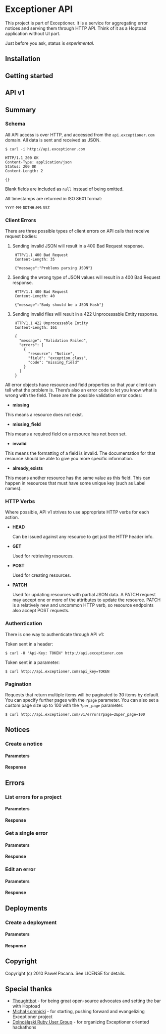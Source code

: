 Exceptioner API
===============

This project is part of Exceptioner. It is a service for aggregating error notices and serving them through HTTP API. Think of it as a Hoptoad application without UI part.

Just before you ask, status is *experimental*.

Installation
------------

Getting started
---------------

API v1
------

## Summary

### Schema

All API access is over HTTP, and accessed from the ``api.exceptioner.com`` domain. All data is sent and received as JSON.

    $ curl -i http://api.exceptioner.com

    HTTP/1.1 200 OK
    Content-Type: application/json
    Status: 200 OK
    Content-Length: 2

    {}

Blank fields are included as ``null`` instead of being omitted.

All timestamps are returned in ISO 8601 format:

    YYYY-MM-DDTHH:MM:SSZ

### Client Errors

There are three possible types of client errors on API calls that receive request bodies:

1. Sending invalid JSON will result in a 400 Bad Request response.

        HTTP/1.1 400 Bad Request
        Content-Length: 35

        {"message":"Problems parsing JSON"}

2. Sending the wrong type of JSON values will result in a 400 Bad Request response.

        HTTP/1.1 400 Bad Request
        Content-Length: 40

        {"message":"Body should be a JSON Hash"}

3. Sending invalid files will result in a 422 Unprocessable Entity response.

        HTTP/1.1 422 Unprocessable Entity
        Content-Length: 161

        {
          "message": "Validation Failed",
          "errors": [
            {
              "resource": "Notice",
              "field": "exception_class",
              "code": "missing_field"
            }
          ]
        }

All error objects have resource and field properties so that your client can tell what the problem is. There’s also an error code to let you know what is wrong with the field. These are the possible validation error codes:

- **missing**

This means a resource does not exist.

- **missing_field**

This means a required field on a resource has not been set.

- **invalid**

This means the formatting of a field is invalid. The documentation for that resource should be able to give you more specific information.

- **already_exists**

This means another resource has the same value as this field. This can happen in resources that must have some unique key (such as Label names).

### HTTP Verbs

Where possible, API v1 strives to use appropriate HTTP verbs for each action.

- **HEAD**

  Can be issued against any resource to get just the HTTP header info.

- **GET**

  Used for retrieving resources.

- **POST**

  Used for creating resources.

- **PATCH**

  Used for updating resources with partial JSON data. A PATCH request may accept one or more of the attributes to update the resource. PATCH is a relatively new and uncommon HTTP verb, so resource endpoints also accept POST requests.

### Authentication

There is one way to authenticate through API v1:

Token sent in a header:

    $ curl -H "Api-Key: TOKEN" http://api.exceptioner.com

Token sent in a parameter:

    $ curl http://api.exceptioner.com?api_key=TOKEN

### Pagination

Requests that return multiple items will be paginated to 30 items by default. You can specify further pages with the ``?page`` parameter. You can also set a custom page size up to 100 with the ``?per_page`` parameter.

    $ curl http://api.exceptioner.com/v1/errors?page=2&per_page=100

## Notices

### Create a notice

#### Parameters

#### Response

## Errors

### List errors for a project

#### Parameters

#### Response

### Get a single error

#### Parameters

#### Response

### Edit an error

#### Parameters

#### Response

## Deployments

### Create a deployment

#### Parameters

#### Response

Copyright
---------

Copyright (c) 2010 Paweł Pacana. See LICENSE for details.

Special thanks
--------------

- [Thoughtbot](http://thoughtbot.com/community/) - for being great open-source advocates and setting the bar with Hoptoad
- [Michał Łomnicki](http://mlomnicki.com) - for starting, pushing forward and evangelizing Exceptioner
  project
- [Dolnośląski Ruby User Group](http://drug.org.pl) - for organizing Exceptioner oriented
hackathons

